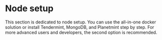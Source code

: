 # Node setup

This section is dedicated to node setup. You can use the all-in-one docker solution or install Tendermint, MongoDB, and Planetmint step by step. For more advanced users and developers, the second option is recommended.
